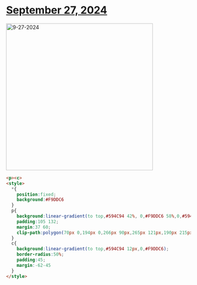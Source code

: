 # [September 27, 2024](https://cssbattle.dev/play/4U44AZIq6VuFHxe7hqMG)

<img src="https://firebasestorage.googleapis.com/v0/b/cssbattleapp.appspot.com/o/user%2Fe6YbeBahWNPT7VpE2rE2p85byxa2%2Ftargets%2Ftarget_G1KGgcZ@2x.png?alt=media" width="400" alt="9-27-2024" />

```html
<p><c>
<style>
  *{
    position:fixed;
    background:#F9DDC6
  }
  p{
    background:linear-gradient(to top,#594C94 42%, 0,#F9DDC6 58%,0,#594C94);
    padding:105 132;
    margin:37 60;
    clip-path:polygon(70px 0,194px 0,266px 90px,265px 121px,190px 215px,74px 215px,0 123px,0 86px);
  }
  c{
    background:linear-gradient(to top,#594C94 12px,0,#F9DDC6);
    border-radius:50%;
    padding:45;
    margin:-62-45
  }
</style>
```
